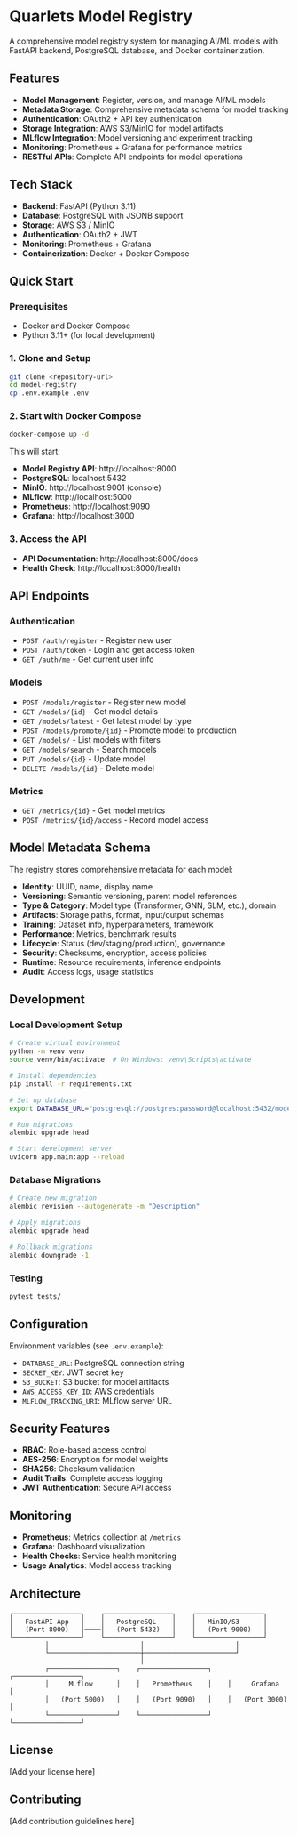 # Quarlets Model Registry

A comprehensive model registry system for managing AI/ML models with FastAPI backend, PostgreSQL database, and Docker containerization.

## Features

- **Model Management**: Register, version, and manage AI/ML models
- **Metadata Storage**: Comprehensive metadata schema for model tracking
- **Authentication**: OAuth2 + API key authentication
- **Storage Integration**: AWS S3/MinIO for model artifacts
- **MLflow Integration**: Model versioning and experiment tracking
- **Monitoring**: Prometheus + Grafana for performance metrics
- **RESTful APIs**: Complete API endpoints for model operations

## Tech Stack

- **Backend**: FastAPI (Python 3.11)
- **Database**: PostgreSQL with JSONB support
- **Storage**: AWS S3 / MinIO
- **Authentication**: OAuth2 + JWT
- **Monitoring**: Prometheus + Grafana
- **Containerization**: Docker + Docker Compose

## Quick Start

### Prerequisites

- Docker and Docker Compose
- Python 3.11+ (for local development)

### 1. Clone and Setup

```bash
git clone <repository-url>
cd model-registry
cp .env.example .env
```

### 2. Start with Docker Compose

```bash
docker-compose up -d
```

This will start:
- **Model Registry API**: http://localhost:8000
- **PostgreSQL**: localhost:5432
- **MinIO**: http://localhost:9001 (console)
- **MLflow**: http://localhost:5000
- **Prometheus**: http://localhost:9090
- **Grafana**: http://localhost:3000

### 3. Access the API

- **API Documentation**: http://localhost:8000/docs
- **Health Check**: http://localhost:8000/health

## API Endpoints

### Authentication
- `POST /auth/register` - Register new user
- `POST /auth/token` - Login and get access token
- `GET /auth/me` - Get current user info

### Models
- `POST /models/register` - Register new model
- `GET /models/{id}` - Get model details
- `GET /models/latest` - Get latest model by type
- `POST /models/promote/{id}` - Promote model to production
- `GET /models/` - List models with filters
- `GET /models/search` - Search models
- `PUT /models/{id}` - Update model
- `DELETE /models/{id}` - Delete model

### Metrics
- `GET /metrics/{id}` - Get model metrics
- `POST /metrics/{id}/access` - Record model access

## Model Metadata Schema

The registry stores comprehensive metadata for each model:

- **Identity**: UUID, name, display name
- **Versioning**: Semantic versioning, parent model references
- **Type & Category**: Model type (Transformer, GNN, SLM, etc.), domain
- **Artifacts**: Storage paths, format, input/output schemas
- **Training**: Dataset info, hyperparameters, framework
- **Performance**: Metrics, benchmark results
- **Lifecycle**: Status (dev/staging/production), governance
- **Security**: Checksums, encryption, access policies
- **Runtime**: Resource requirements, inference endpoints
- **Audit**: Access logs, usage statistics

## Development

### Local Development Setup

```bash
# Create virtual environment
python -m venv venv
source venv/bin/activate  # On Windows: venv\Scripts\activate

# Install dependencies
pip install -r requirements.txt

# Set up database
export DATABASE_URL="postgresql://postgres:password@localhost:5432/model_registry"

# Run migrations
alembic upgrade head

# Start development server
uvicorn app.main:app --reload
```

### Database Migrations

```bash
# Create new migration
alembic revision --autogenerate -m "Description"

# Apply migrations
alembic upgrade head

# Rollback migrations
alembic downgrade -1
```

### Testing

```bash
pytest tests/
```

## Configuration

Environment variables (see `.env.example`):

- `DATABASE_URL`: PostgreSQL connection string
- `SECRET_KEY`: JWT secret key
- `S3_BUCKET`: S3 bucket for model artifacts
- `AWS_ACCESS_KEY_ID`: AWS credentials
- `MLFLOW_TRACKING_URI`: MLflow server URL

## Security Features

- **RBAC**: Role-based access control
- **AES-256**: Encryption for model weights
- **SHA256**: Checksum validation
- **Audit Trails**: Complete access logging
- **JWT Authentication**: Secure API access

## Monitoring

- **Prometheus**: Metrics collection at `/metrics`
- **Grafana**: Dashboard visualization
- **Health Checks**: Service health monitoring
- **Usage Analytics**: Model access tracking

## Architecture

```
┌─────────────────┐    ┌─────────────────┐    ┌─────────────────┐
│   FastAPI App   │    │   PostgreSQL    │    │   MinIO/S3      │
│   (Port 8000)   │────│   (Port 5432)   │    │   (Port 9000)   │
└─────────────────┘    └─────────────────┘    └─────────────────┘
         │                       │                       │
         └───────────────────────┼───────────────────────┘
                                 │
         ┌─────────────────┐    ┌─────────────────┐    ┌─────────────────┐
         │     MLflow      │    │   Prometheus    │    │     Grafana     │
         │   (Port 5000)   │    │   (Port 9090)   │    │   (Port 3000)   │
         └─────────────────┘    └─────────────────┘    └─────────────────┘
```

## License

[Add your license here]

## Contributing

[Add contribution guidelines here]